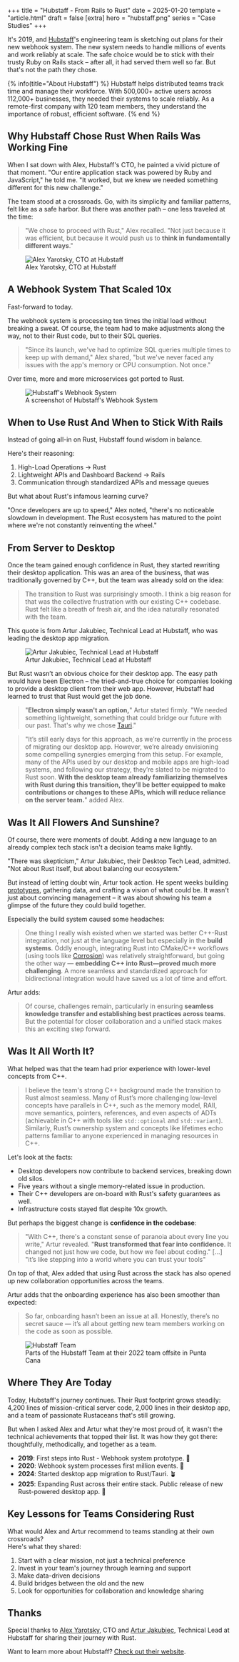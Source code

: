 +++
title = "Hubstaff - From Rails to Rust"
date = 2025-01-20
template = "article.html"
draft = false
[extra]
hero = "hubstaff.png"
series = "Case Studies"
+++

It's 2019, and [Hubstaff](https://hubstaff.com/)'s engineering team is sketching out plans for their new webhook system.
The new system needs to handle millions of events and work reliably at scale.
The safe choice would be to stick with their trusty Ruby on Rails stack – after all, it had served them well so far.
But that's not the path they chose.

{% info(title="About Hubstaff") %}
Hubstaff helps distributed teams track time and manage their workforce. With 500,000+ active users across 112,000+ businesses, they needed their systems to scale reliably. As a remote-first company with 120 team members, they understand the importance of robust, efficient software.
{% end %}

## Why Hubstaff Chose Rust When Rails Was Working Fine

When I sat down with Alex, Hubstaff's CTO, he painted a vivid picture of that moment. "Our entire application stack was powered by Ruby and JavaScript," he told me. "It worked, but we knew we needed something different for this new challenge."

The team stood at a crossroads. Go, with its simplicity and familiar patterns, felt like as a safe harbor.
But there was another path – one less traveled at the time:

> "We chose to proceed with Rust," Alex recalled. "Not just because it was efficient, but because it would push us to **think in fundamentally different ways**."

<figure>
  <img src="alex.jpg" alt="Alex Yarotsky, CTO at Hubstaff">
  <figcaption>Alex Yarotsky, CTO at Hubstaff</figcaption>
</figure>

## A Webhook System That Scaled 10x

Fast-forward to today.

The webhook system is processing ten times the initial load without breaking a sweat.
Of course, the team had to make adjustments along the way, not to their Rust code, but to their SQL queries.

> "Since its launch, we've had to optimize SQL queries multiple times to keep up with demand," Alex shared, "but we've never faced any issues with the app's memory or CPU consumption. Not once."

Over time, more and more microservices got ported to Rust.

<figure>
  <img src="screenshot.png" alt="Hubstaff's Webhook System">
  <figcaption>A screenshot of Hubstaff's Webhook System</figcaption>
</figure>


## When to Use Rust And When to Stick With Rails

Instead of going all-in on Rust, Hubstaff found wisdom in balance.

Here's their reasoning:

1. High-Load Operations → Rust
2. Lightweight APIs and Dashboard Backend → Rails
3. Communication through standardized APIs and message queues

But what about Rust's infamous learning curve?

"Once developers are up to speed," Alex noted, "there's no noticeable slowdown in development. The Rust ecosystem has matured to the point where we're not constantly reinventing the wheel."

## From Server to Desktop

Once the team gained enough confidence in Rust, they started rewriting their desktop application. This was an area of the business, that was traditionally governed by C++, but the team was already sold on the idea:

> The transition to Rust was surprisingly smooth. I think a big reason for that was the collective frustration with our existing C++ codebase. Rust felt like a breath of fresh air, and the idea naturally resonated with the team. 

This quote is from Artur Jakubiec, Technical Lead at Hubstaff, who was leading the desktop app migration.

<figure>
  <img src="artur.jpeg" alt="Artur Jakubiec, Technical Lead at Hubstaff">
  <figcaption>Artur Jakubiec, Technical Lead at Hubstaff</figcaption>
</figure>

But Rust wasn’t an obvious choice for their desktop app. The easy path would have been Electron – the tried-and-true choice for companies looking to provide a desktop client from their web app.
However, Hubstaff had learned to trust that Rust would get the job done.

> "**Electron simply wasn't an option,**" Artur stated firmly. "We needed something lightweight, something that could bridge our future with our past. That's why we chose [Tauri](https://tauri.app/)."


> "It’s still early days for this approach, as we’re currently in the process of migrating our desktop app. However, we’re already envisioning some compelling synergies emerging from this setup. For example, many of the APIs used by our desktop and mobile apps are high-load systems, and following our strategy, they’re slated to be migrated to Rust soon. **With the desktop team already familiarizing themselves with Rust during this transition, they’ll be better equipped to make contributions or changes to these APIs, which will reduce reliance on the server team.**" added Alex.

## Was It All Flowers And Sunshine?

Of course, there were moments of doubt.
Adding a new language to an already complex tech stack isn't a decision teams make lightly.

"There was skepticism," Artur Jakubiec, their Desktop Tech Lead, admitted. "Not about Rust itself, but about balancing our ecosystem."

But instead of letting doubt win, Artur took action. He spent weeks building [prototypes](/blog/prototyping), gathering data, and crafting a vision of what could be. It wasn't just about convincing management – it was about showing his team a glimpse of the future they could build together.

Especially the build system caused some headaches:

> One thing I really wish existed when we started was better C++-Rust integration, not just at the language level but especially in the **build systems**. Oddly enough, integrating Rust into CMake/C++ workflows (using tools like [Corrosion](https://github.com/corrosion-rs/corrosion)) was relatively straightforward, but going the other way — **embedding C++ into Rust—proved much more challenging**. A more seamless and standardized approach for bidirectional integration would have saved us a lot of time and effort.

Artur adds:

> Of course, challenges remain, particularly in ensuring **seamless knowledge transfer and establishing best practices across teams**. But the potential for closer collaboration and a unified stack makes this an exciting step forward.


## Was It All Worth It?

What helped was that the team had prior experience with lower-level concepts from C++.

> I believe the team's strong C++ background made the transition to Rust almost seamless. Many of Rust’s more challenging low-level concepts have parallels in C++, such as the memory model, RAII, move semantics, pointers, references, and even aspects of ADTs (achievable in C++ with tools like `std::optional` and `std::variant`). Similarly, Rust’s ownership system and concepts like lifetimes echo patterns familiar to anyone experienced in managing resources in C++.

Let's look at the facts:

- Desktop developers now contribute to backend services, breaking down old silos.
- Five years without a single memory-related issue in production.
- Their C++ developers are on-board with Rust's safety guarantees as well.
- Infrastructure costs stayed flat despite 10x growth.

But perhaps the biggest change is **confidence in the codebase**:

> "With C++, there's a constant sense of paranoia about every line you write," Artur revealed. "**Rust transformed that fear into confidence**. It changed not just how we code, but how we feel about coding." [...] "it’s like stepping into a world where you can trust your tools"

On top of that, Alex added that using Rust across the stack has also opened up new collaboration opportunities across the teams.

Artur adds that the onboarding experience has also been smoother than expected:

> So far, onboarding hasn’t been an issue at all. Honestly, there’s no secret sauce — it’s all about getting new team members working on the code as soon as possible.

<figure>
  <img src="team.png" alt="Hubstaff Team">
  <figcaption>Parts of the Hubstaff Team at their 2022 team offsite in Punta Cana</figcaption>
</figure>

## Where They Are Today

Today, Hubstaff's journey continues.
Their Rust footprint grows steadily: 4,200 lines of mission-critical server code, 2,000 lines in their desktop app, and a team of passionate Rustaceans that's still growing.

But when I asked Alex and Artur what they're most proud of, it wasn't the technical achievements that topped their list. It was how they got there: thoughtfully, methodically, and together as a team.

- **2019**: First steps into Rust - Webhook system prototype. 🌱
- **2020**: Webhook system processes first million events. 🌿
- **2024**: Started desktop app migration to Rust/Tauri. 🪴
- **2025**: Expanding Rust across their entire stack. Public release of new Rust-powered desktop app. 🌳

## Key Lessons for Teams Considering Rust

What would Alex and Artur recommend to teams standing at their own crossroads?  
Here's what they shared:

1. Start with a clear mission, not just a technical preference
2. Invest in your team's journey through learning and support
3. Make data-driven decisions
4. Build bridges between the old and the new
5. Look for opportunities for collaboration and knowledge sharing

## Thanks

Special thanks to [Alex Yarotsky](https://www.linkedin.com/in/ayarotsky/), CTO
and [Artur Jakubiec](https://www.linkedin.com/in/artur-jakubiec/), Technical Lead at Hubstaff for sharing their journey with Rust.

Want to learn more about Hubstaff? [Check out their website](https://hubstaff.com/).
